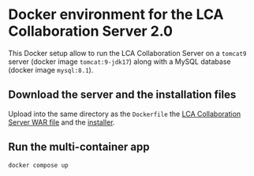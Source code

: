# Docker environment for the LCA Collaboration Server 2.0

This Docker setup allow to run the LCA Collaboration Server on a `tomcat9` server (docker image `tomcat:9-jdk17`) along with a MySQL database (docker image `mysql:8.1`).


## Download the server and the installation files

Upload into the same directory as the `Dockerfile` the [LCA Collaboration Server WAR file](https://www.openlca.org/wp-content/uploads/2023/08/lca-collaboration-server-2.0.2_2023-08-16.war) and the [installer](https://www.openlca.org/wp-content/uploads/2023/08/lca-collaboration-server-installer-2.0.1_2023-08-16.jar).

## Run the multi-container app

```bash
docker compose up
```
